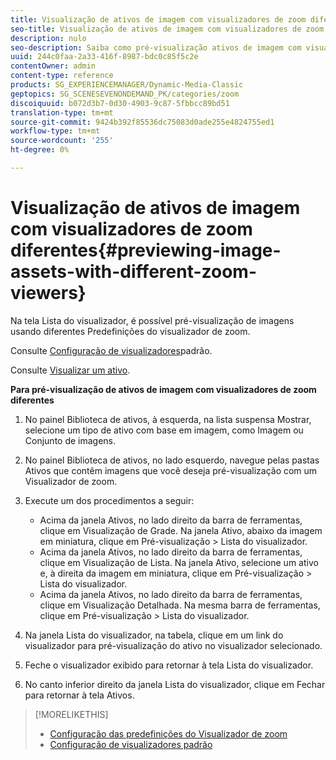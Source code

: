 ```yaml
---
title: Visualização de ativos de imagem com visualizadores de zoom diferentes
seo-title: Visualização de ativos de imagem com visualizadores de zoom diferentes
description: nulo
seo-description: Saiba como pré-visualização ativos de imagem com visualizadores de zoom diferentes.
uuid: 244c0faa-2a33-416f-8987-bdc0c85f5c2e
contentOwner: admin
content-type: reference
products: SG_EXPERIENCEMANAGER/Dynamic-Media-Classic
geptopics: SG_SCENESEVENONDEMAND_PK/categories/zoom
discoiquuid: b072d3b7-0d30-4903-9c87-5fbbcc89bd51
translation-type: tm+mt
source-git-commit: 9424b392f85536dc75083d0ade255e4824755ed1
workflow-type: tm+mt
source-wordcount: '255'
ht-degree: 0%

---
```



# Visualização de ativos de imagem com visualizadores de zoom diferentes{#previewing-image-assets-with-different-zoom-viewers}

Na tela Lista do visualizador, é possível pré-visualização de imagens usando diferentes Predefinições do visualizador de zoom.

Consulte [Configuração de visualizadores](application-setup.md#configuring_default_viewers)padrão.

Consulte [Visualizar um ativo](previewing-asset.md#previewing_an_asset).

**Para pré-visualização de ativos de imagem com visualizadores de zoom diferentes**

1. No painel Biblioteca de ativos, à esquerda, na lista suspensa Mostrar, selecione um tipo de ativo com base em imagem, como Imagem ou Conjunto de imagens.
1. No painel Biblioteca de ativos, no lado esquerdo, navegue pelas pastas Ativos que contêm imagens que você deseja pré-visualização com um Visualizador de zoom.
1. Execute um dos procedimentos a seguir:

   * Acima da janela Ativos, no lado direito da barra de ferramentas, clique em Visualização de Grade. Na janela Ativo, abaixo da imagem em miniatura, clique em Pré-visualização > Lista do visualizador.
   * Acima da janela Ativos, no lado direito da barra de ferramentas, clique em Visualização de Lista. Na janela Ativo, selecione um ativo e, à direita da imagem em miniatura, clique em Pré-visualização > Lista do visualizador.
   * Acima da janela Ativos, no lado direito da barra de ferramentas, clique em Visualização Detalhada. Na mesma barra de ferramentas, clique em Pré-visualização > Lista do visualizador.

1. Na janela Lista do visualizador, na tabela, clique em um link do visualizador para pré-visualização do ativo no visualizador selecionado.
1. Feche o visualizador exibido para retornar à tela Lista do visualizador.
1. No canto inferior direito da janela Lista do visualizador, clique em Fechar para retornar à tela Ativos.

>[!MORELIKETHIS]
>
>* [Configuração das predefinições do Visualizador de zoom](setting-zoom-viewer-presets.md#setting_up_zoom_viewer_presets)
>* [Configuração de visualizadores padrão](application-setup.md#configuring_default_viewers)

